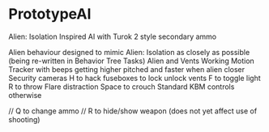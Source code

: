 # PrototypeAI
 Alien: Isolation Inspired AI with Turok 2 style secondary ammo

Alien behaviour designed to mimic Alien: Isolation as closely as possible (being re-written in Behavior Tree Tasks)
Alien and Vents
Working Motion Tracker with beeps getting higher pitched and faster when alien closer
Security cameras
H to hack fuseboxes to lock unlock vents
F to toggle light
R to throw Flare distraction
Space to crouch
Standard KBM controls otherwise

// Q to change ammo
// R to hide/show weapon (does not yet affect use of shooting)



